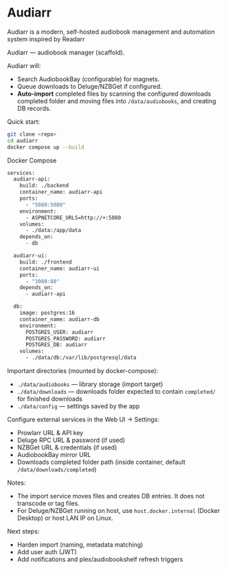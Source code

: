 

# Audiarr

Audiarr is a modern, self-hosted audiobook management and automation system inspired by Readarr

Audiarr — audiobook manager (scaffold).

Audiarr will:
- Search AudiobookBay (configurable) for magnets.
- Queue downloads to Deluge/NZBGet if configured.
- **Auto-import** completed files by scanning the configured downloads completed folder and moving files into `/data/audiobooks`, and creating DB records.

Quick start:

```bash
git clone <repo>
cd audiarr
docker compose up --build
```

Docker Compose
```bash
services:
  audiarr-api:
    build: ./backend
    container_name: audiarr-api
    ports:
      - "5080:5080"
    environment:
      - ASPNETCORE_URLS=http://+:5080
    volumes:
      - ./data:/app/data
    depends_on:
      - db

  audiarr-ui:
    build: ./frontend
    container_name: audiarr-ui
    ports:
      - "3080:80"
    depends_on:
      - audiarr-api

  db:
    image: postgres:16
    container_name: audiarr-db
    environment:
      POSTGRES_USER: audiarr
      POSTGRES_PASSWORD: audiarr
      POSTGRES_DB: audiarr
    volumes:
      - ./data/db:/var/lib/postgresql/data
```

Important directories (mounted by docker-compose):
- `./data/audiobooks` — library storage (import target)
- `./data/downloads` — downloads folder expected to contain `completed/` for finished downloads
- `./data/config` — settings saved by the app

Configure external services in the Web UI → Settings:
- Prowlarr URL & API key
- Deluge RPC URL & password (if used)
- NZBGet URL & credentials (if used)
- AudiobookBay mirror URL
- Downloads completed folder path (inside container, default `/data/downloads/completed`)

Notes:
- The import service moves files and creates DB entries. It does not transcode or tag files.
- For Deluge/NZBGet running on host, use `host.docker.internal` (Docker Desktop) or host LAN IP on Linux.

Next steps:
- Harden import (naming, metadata matching)
- Add user auth (JWT)
- Add notifications and plex/audiobookshelf refresh triggers
